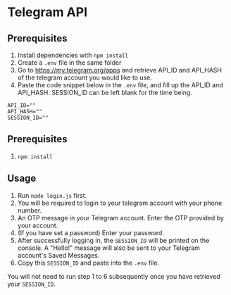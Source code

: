 # Telegram API

## Prerequisites

1. Install dependencies with `npm install`
2. Create a `.env` file in the same folder
3. Go to <https://my.telegram.org/apps> and retrieve API_ID and API_HASH of the telegram account you would like to use.
4. Paste the code snippet below in the `.env` file, and fill up the API_ID and API_HASH. SESSION_ID can be left blank for the time being.

```
API_ID=""
API_HASH=""
SESSION_ID=""
```

## Prerequisites

1. `npm install`

## Usage

1. Run `node login.js` first.
2. You will be required to login to your telegram account with your phone number.
3. An OTP message in your Telegram account. Enter the OTP provided by your account.
4. (If you have set a password) Enter your password.
5. After successfully logging in, the `SESSION_ID` will be printed on the console. A "Hello!" message will also be sent to your Telegram account's Saved Messages.
6. Copy this `SESSION_ID` and paste into the `.env` file.

You will not need to run step 1 to 6 subsequently once you have retrieved your `SESSION_ID`.
